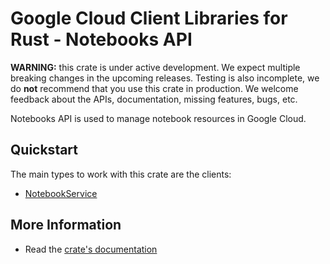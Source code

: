 # Google Cloud Client Libraries for Rust - Notebooks API

<!-- Code generated by sidekick. DO NOT EDIT. -->

**WARNING:** this crate is under active development. We expect multiple breaking
changes in the upcoming releases. Testing is also incomplete, we do **not**
recommend that you use this crate in production. We welcome feedback about the
APIs, documentation, missing features, bugs, etc.

Notebooks API is used to manage notebook resources in Google Cloud.

## Quickstart

The main types to work with this crate are the clients:

* [NotebookService]

## More Information

* Read the [crate's documentation](https://docs.rs/google-cloud-notebooks-v2/latest/google-cloud-notebooks-v2)

[NotebookService]: https://docs.rs/google-cloud-notebooks-v2/latest/google_cloud_notebooks_v2/client/struct.NotebookService.html
